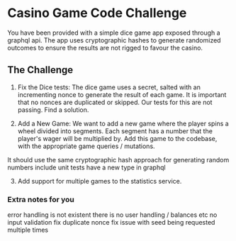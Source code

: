 # Casino Game Code Challenge
You have been provided with a simple dice game app exposed through a graphql api. The app uses cryptographic hashes to generate randomized outcomes to ensure the results are not rigged to favour the casino.

## The Challenge
1. Fix the Dice tests:
The dice game uses a secret, salted with an incrementing nonce to generate the result of each game. It is important that no nonces are duplicated or skipped. Our tests for this are not passing. Find a solution.

2. Add a New Game:
We want to add a new game where the player spins a wheel divided into segments. Each segment has a number that the player's wager will be multiplied by. 
Add this game to the codebase, with the appropriate game queries / mutations.

It should 
use the same cryptographic hash approach for generating random numbers
include unit tests
have a new type in graphql


3. Add support for multiple games to the statistics service.


### Extra notes for you
error handling is not existent
there is no user handling / balances etc
no input validation
fix duplicate nonce
fix issue with seed being requested multiple times